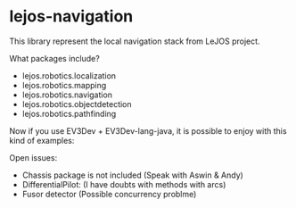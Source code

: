 # lejos-navigation

This library represent the local navigation stack from LeJOS project.

What packages include?

- lejos.robotics.localization
- lejos.robotics.mapping
- lejos.robotics.navigation
- lejos.robotics.objectdetection
- lejos.robotics.pathfinding

Now if you use EV3Dev + EV3Dev-lang-java, it is possible to enjoy with this kind of examples:



Open issues:

- Chassis package is not included (Speak with Aswin & Andy)
- DifferentialPilot: (I have doubts with methods with arcs)
- Fusor detector (Possible concurrency problme)
